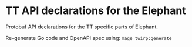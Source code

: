 # TT API declarations for the Elephant

Protobuf API declarations for the TT specific parts of Elephant.

Re-generate Go code and OpenAPI spec using: `mage twirp:generate`
